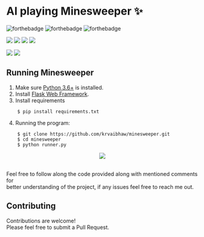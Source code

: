 # AI playing Minesweeper ✨

![forthebadge](https://forthebadge.com/images/badges/built-with-love.svg)
![forthebadge](https://forthebadge.com/images/badges/for-you.svg)
![forthebadge](https://forthebadge.com/images/badges/powered-by-coffee.svg)

![](https://img.shields.io/badge/Excitement-High-red)
![](https://img.shields.io/badge/Maintained-Yes-blue)
![](https://img.shields.io/badge/Pull_Requests-Accepting-yellow)
![](https://img.shields.io/github/issues/krvaibhaw/minesweeper)

![](https://img.shields.io/badge/Python-blue)
![](https://img.shields.io/badge/HTML-blueviolet)


## Running Minesweeper

1. Make sure [Python 3.6+](https://www.python.org/downloads/) is installed.
2. Install [Flask Web Framework](https://flask.palletsprojects.com/en/2.0.x/).
3. Install requirements  
```
    $ pip install requirements.txt
``` 
4. Running the program:
```
	$ git clone https://github.com/krvaibhaw/minesweeper.git
	$ cd minesweeper
	$ python runner.py
```

<p align="center">
<img src="/preview/preview.gif">
</p>

<br>
Feel free to follow along the code provided along with mentioned comments for 
<br>better understanding of the project, if any issues feel free to reach me out.
<br>

## Contributing

Contributions are welcome!
<br>Please feel free to submit a Pull Request.
